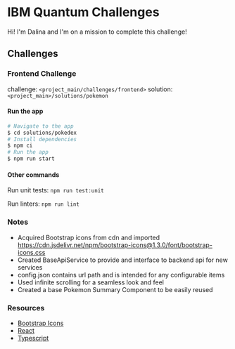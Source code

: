 # IBM Quantum Challenges

Hi! I'm Dalina and I'm on a mission to complete this challenge!

## Challenges

### Frontend Challenge

challenge: `<project_main/challenges/frontend>`
solution: `<project_main>/solutions/pokemon`

#### Run the app

```bash
# Navigate to the app
$ cd solutions/pokedex
# Install dependencies
$ npm ci
# Run the app
$ npm run start
```

#### Other commands
Run unit tests: `npm run test:unit`

Run linters: `npm run lint`

### Notes

- Acquired Bootstrap icons from cdn and imported https://cdn.jsdelivr.net/npm/bootstrap-icons@1.3.0/font/bootstrap-icons.css
- Created BaseApiService to provide and interface to backend api for new services
- config.json contains url path and is intended for any configurable items
- Used infinite scrolling for a seamless look and feel
- Created a base Pokemon Summary Component to be easily reused

### Resources
- [Bootstrap Icons](https://icons.getbootstrap.com/)
- [React](https://reactjs.org/)
- [Typescript](https://www.typescriptlang.org/)